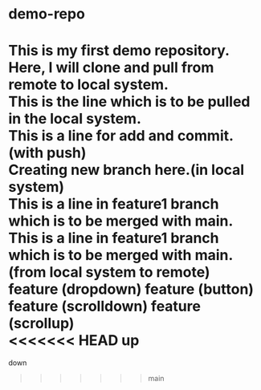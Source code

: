# demo-repo

This is my first demo repository.
<br>
Here, I will clone and pull from remote to local system.
<br>
This is the line which is to be pulled in the local system.
<br>
This is a line for add and commit.(with push)
<br>
Creating new branch here.(in local system)
<br>
This is a line in feature1 branch which is to be merged with main.
<br>
This is a line in feature1 branch which is to be merged with main.(from local system to remote)
<br>
feature (dropdown)
feature (button)
<br>
feature (scrolldown)
feature (scrollup)
<br>
<<<<<<< HEAD
up
=======
down
>>>>>>> main
